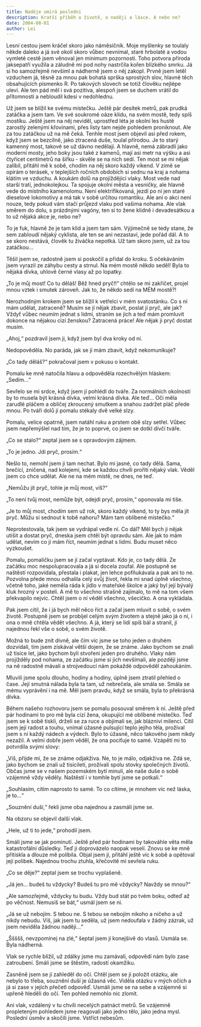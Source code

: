 ```yaml
---
title: Naděje umírá poslední
description: Kratší příběh o životě, o naději a lásce. A nebo ne?
date: 2004-08-01
author: Lei
---
```


Lesní cestou jsem kráčel skoro jako náměsíčník. Moje myšlenky se toulaly někde daleko a já své okolí skoro vůbec nevnímal, staré hrbolaté a vodou vymleté cestě jsem věnoval jen minimum pozornosti. Toho potvora příroda jaksepatří využila a záludně mi pod nohy nastrčila kořen blízkého smrku. Já si ho samozřejmě nevšiml a nádherně jsem o něj zakopl. Prvně jsem letěl vzduchem já, těsně za mnou pak bohatá sprška sprostých slov, hlavně těch obsahujících písmenko R. Po takových slovech se totiž člověku nejlépe uleví. Ale ten pád měl i svá pozitiva, alespoň jsem se duchem vrátil do přítomnosti a nebloudil kdesi v nedohlednu.

Už jsem se blížil ke svému místečku. Ještě pár desítek metrů, pak prudká zatáčka a jsem tam. Ve své soukromé oáze klidu, na svém mostě, tedy spíš mostíku. Ještě jsem na něj neviděl, uprostřed léta je okolní les hustě zarostlý zelenými křovinami, přes listy tam nejde pohledem proniknout. Ale za tou zatáčkou už na mě čeká. Tenhle most jsem objevil asi před rokem, když jsem se bezcílně, jako ztracená duše, toulal přírodou. Je to starý kamenný most, takové se už dávno nedělají. A hlavně, nemá zábradlí jako moderní mosty, jeho boky jsou také z kamenů, mají asi metr na výšku a asi čtyřicet centimetrů na šířku - skvěle se na nich sedí. Ten most se mi nějak zalíbil, přitáhl mě k sobě, chodím na něj skoro každý víkend. V zimě se opírám o terásek, v teplejších ročních obdobích si sednu na kraj a nohama klátím ve vzduchu. A koukám dolů na projíždějící vlaky. Most vede nad starší tratí, jednokolejkou. Ta spojuje okolní města a vesničky, ale hlavně vede do místního kamenolomu. Není elektrifikovaná, jezdí po ní jen staré dieselové lokomotivy a má tak v sobě určitou romantiku. Ale ani o akci není nouze, tedy pokud vám stačí průjezd vlaku pod vašima nohama. Ale vlak směrem do dolu, s prázdnými vagóny, ten si to žene klidně i devadesátkou a to už nějaká akce je, nebo ne?

To je fuk, hlavně že je tam klid a jsem tam sám. Výjimečně se tedy stane, že sem zabloudí nějaký cyklista, ale ten se ani nezastaví, jede pořád dál. A to se skoro nestává, člověk tu živáčka nepotká. Už tam skoro jsem, už za tou zatáčkou...

Těšil jsem se, radostně jsem si poskočil a přidal do kroku. S očekáváním jsem vyrazil ze záhybu cesty a strnul. Na mém mostě někdo seděl! Byla to nějaká dívka, uhlově černé vlasy až po lopatky.

„To je můj most! Co tu děláš! Běž hned pryč!!“ chtělo se mi zakřičet, projel mnou vztek i smutek zároveň. Jak to, že někdo sedí na MÉM mostě?!

Nerozhodným krokem jsem se blížil k vetřelci v mém svatostánku. Co s ní mám udělat, zatraceně? Musím se jí nějak zbavit, poslat jí pryč, ale jak? Vždyť vůbec neumím jednat s lidmi, straním se jich a teď mám promluvit dokonce na nějakou cizí ženskou? Zatracená práce! Ale nějak ji pryč dostat musím.

„Ahoj,“ pozdravil jsem ji, když jsem byl dva kroky od ní.

Nedopověděla. No paráda, jak se jí mám zbavit, když nekomunikuje?

„Co tady děláš?“ pokračoval jsem v pokusu o kontakt.

Pomalu ke mně natočila hlavu a odpověděla rozechvělým hláskem: „Sedím...“

Sevřelo se mi srdce, když jsem jí pohlédl do tváře. Za normálních okolností by to musela být krásná dívka, velmi krásná dívka. Ale teď... Oči měla zarudlé pláčem a obličej zkroucený smutkem a snahou zadržet pláč přede mnou. Po tváři dolů jí pomalu stékaly dvě velké slzy.

Pomalu, velice opatrně, jsem natáhl ruku a prstem obě slzy setřel. Vůbec jsem nepřemýšlel nad tím, že je to poprvé, co jsem se dotkl dívčí tváře.

„Co se stalo?“ zeptal jsem se s opravdovým zájmem.

„To je jedno. Jdi pryč, prosím.“

Nešlo to, nemohl jsem ji tam nechat. Bylo mi jasné, co tady dělá. Sama, brečící, zničená, nad kolejemi, kde se každou chvíli prořítí nějaký vlak. Věděl jsem co chce udělat. Ale ne na mém místě, ne dnes, ne teď.

„Nemůžu jít pryč, tohle je můj most, víš?“

„To není tvůj most, nemůže být, odejdi pryč, prosím,“ oponovala mi tiše.

„Je to můj most, chodím sem už rok, skoro každý víkend, to ty bys měla jít pryč. Můžu si sednout k tobě nahoru? Mám tam oblíbené místečko.“

Neprotestovala, tak jsem se vydrápal vedle ní. Co dál? Měl bych ji nějak utišit a dostat pryč, dneska jsem chtěl být opravdu sám. Ale jak to mám udělat, nevím co jí mám říct, neumím jednat s lidmi. Budu muset něco vyzkoušet.

Pomalu, pomaličku jsem se jí začal vyptávat. Kdo je, co tady dělá. Ze začátku moc nespolupracovala a já si docela zoufal. Ale postupně se naštěstí rozpovídala, přestala i plakat, jen lehce pofňukávala a pak ani to ne. Pozvolna přede mnou odhalila celý svůj život, řekla mi snad úplně všechno, včetně toho, jaké neměla ráda k jídlo v mateřské školce a jaký byl její bývalý kluk hrozný v posteli. A mě to všechno strašně zajímalo, to mě na tom všem překvapilo nejvíc. Chtěl jsem o ní věděl všechno, všecičko. A ona vykládala.

Pak jsem cítil, že i já bych měl něco říct a začal jsem mluvit o sobě, o svém životě. Postupně jsem se probíjel celým svým životem a stejně jako já o ní, i ona o mně chtěla vědět všechno. A já, který se lidí spíš bál a stranil, jí najednou řekl vše o sobě, o svém životě.

Možná to bude znít divně, ale čím víc jsme se toho jeden o druhém dozvídali, tím jsem získával větší dojem, že se známe. Jako bychom se znali už tisíce let, jako bychom byli stvořeni jeden pro druhého. Vlaky nám projížděly pod nohama, ze začátku jsme si jich nevšímali, ale později jsme na ně radostně mávali a strojvedoucí nám pokaždé odpověděl zahoukáním.

Mluvili jsme spolu dlouho, hodiny a hodiny, úplně jsem ztratil přehled o čase. Její smutná nálada byla ta tam, už nebrečela, ale smála se. Smála se mému vyprávění i na mě. Měl jsem pravdu, když se smála, byla to překrásná dívka.

Během našeho rozhovoru jsem se pomalu posouval směrem k ní. Ještě před pár hodinami to pro mě byla cizí žena, okupující mé oblíbené místečko. Teď jsem se k sobě tiskli, drželi se za ruce a objímali se, jak blázniví milenci. Cítil jsem její radost a touhu, vnímal úžasné pulsující teplo jejího těla, prožíval jsem s ní každý nádech a výdech. Bylo to úžasné, něco takového jsem nikdy nezažil. A velmi dobře jsem věděl, že ona pociťuje to samé. Vzápětí mi to potvrdila svými slovy:

„Víš, přijde mi, že se známe odjakživa. Ne, to je málo, odjakživa ne. Zdá se, jako bychom se znali už tisíciletí, prožívali spolu stovky společných životů. Občas jsme se v našem pozemském bytí minuli, ale naše duše o sobě vzájemně vždy věděly. Naštěstí i v tomhle bytí jsme se potkali.“

„Souhlasím, cítím naprosto to samé. To co cítíme, je mnohem víc než láska, je to...“

„Souznění duší,“ řekli jsme oba najednou a zasmáli jsme se.

Na obzoru se objevil další vlak.

„Hele, už ti to jede,“ prohodil jsem.

Smáli jsme se jak pominutí. Ještě před pár hodinami by takováhle věta měla katastrofální důsledky. Teď ji doprovázelo naopak veselí. Znovu se ke mně přitiskla a dlouze mě políbila. Objal jsem ji, přitáhl ještě víc k sobě a opětoval její polibek. Najednou trochu ztuhla, křečovitě mi sevřela ruku.

„Co se děje?“ zeptal jsem se trochu vyplašeně.

„Já jen... budeš tu vždycky? Budeš tu pro mě vždycky? Navždy se mnou?“

„Ale samozřejmě, vždycky tu budu. Vždy bud stát po tvém boku, odteď až po věčnost. Nemusíš se bát,“ usmál jsem se ni.

„Já se už nebojím. S tebou ne. S tebou se nebojím nikoho a ničeho a už nikdy nebudu. Víš, jak jsem tu seděla, už jsem nedoufala v žádný zázrak, už jsem neviděla žádnou naději...“

„Ššššš, nevzpomínej na zlé,“ šeptal jsem jí konejšivě do vlasů. Usmála se. Byla nádherná.

Vlak se rychle blížil, už zdálky jsme mu zamávali, odpovědí nám bylo zase zatroubení. Smáli jsme se štěstím, radostí okamžiku.

Zasněně jsem se jí zahleděl do očí. Chtěl jsem se jí položit otázku, ale nebylo to třeba, souznění duší je úžasná věc. Viděla otázku v mých očích a já si zase v jejích přečetl odpověď. Usmáli jsme se na sebe a vzájemně si upřeně hleděli do očí. Ten pohled nemohlo nic zlomit.

Ani vlak, vzdálený v tu chvíli necelých patnáct metrů. Se vzájemně propleteným pohledem jsme reagovali jako jedno tělo, jako jedna mysl. Poslední úsměv a skočili jsme. Vstříct nebesům.
